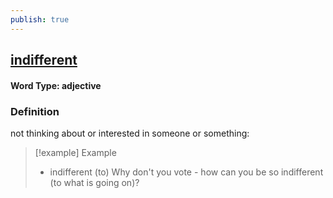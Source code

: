 ```yaml
---
publish: true
---
```

## [indifferent](https://dictionary.cambridge.org/dictionary/english/indifferent)

#### Word Type: adjective
### Definition
not thinking about or interested in someone or something:

>[!example] Example
> - indifferent (to) Why don't you vote - how can you be so indifferent (to what is going on)?
